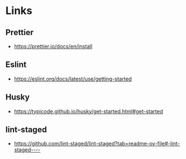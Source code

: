 # Links

## Prettier

-   https://prettier.io/docs/en/install

## Eslint

-   https://eslint.org/docs/latest/use/getting-started

## Husky

-   https://typicode.github.io/husky/get-started.html#get-started

## lint-staged

-   https://github.com/lint-staged/lint-staged?tab=readme-ov-file#-lint-staged----
